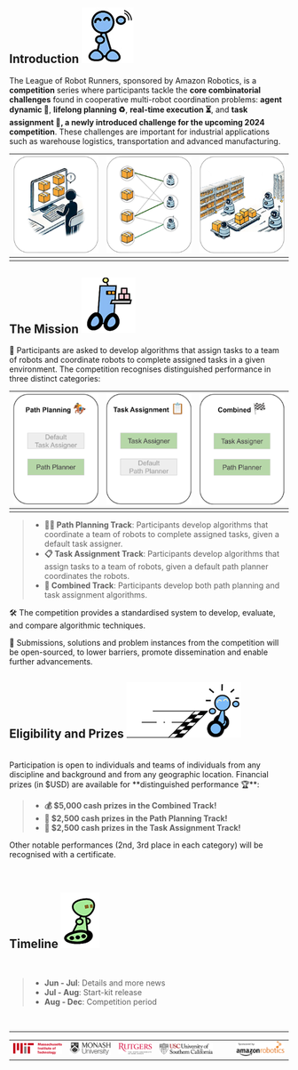 ## Introduction ![r8](./external_page_resource/robots/r8_s.jpg)

The League of Robot Runners, sponsored by Amazon Robotics, is a **competition** series where participants tackle the **core combinatorial challenges** found in cooperative multi-robot coordination problems: **agent dynamic 🤖**, **lifelong planning ♻️**, **real-time execution ⏳**, and **task assignment 🎯, a newly introduced challenge for the upcoming 2024 competition**. These challenges are important for industrial applications such as warehouse logistics, transportation and advanced manufacturing. 

| ![demo](./external_page_resource/images/task_and_robots_1.png) | ![demo](./external_page_resource/images/task_and_robots_2.png)   | ![demo](./external_page_resource/images/task_and_robots_3.png)  |
|---|---|---|
|   |   |   |


## The Mission ![r1](./external_page_resource/robots/r1_s.png)
<!-- What we ask you to do, what you get if you do well, what are the important dates -->

🚀 Participants are asked to develop algorithms that assign tasks to a team of robots and coordinate robots to complete assigned tasks in a given environment. The competition recognises distinguished performance in three distinct categories:

| ![demo](./external_page_resource/images/tracks_1.png) | ![demo](./external_page_resource/images/tracks_2.png)   | ![demo](./external_page_resource/images/tracks_3.png)  |
|---|---|---|
|   |   |   |

> - **🏇🏼 Path Planning Track**: Participants develop algorithms that coordinate a team of robots to complete assigned tasks, given a default task assigner.
> - **📋 Task Assignment Track**: Participants develop algorithms that assign tasks to a team of robots, given a default path planner coordinates the robots.
> - **🏁 Combined Track**: Participants develop both path planning and task assignment algorithms.


🛠️ The competition provides a standardised system to develop, evaluate, and compare algorithmic techniques. 

📂 Submissions, solutions and problem instances from the competition will be open-sourced, to lower barriers, promote dissemination and enable further advancements.

## Eligibility and Prizes ![r2](./external_page_resource/robots/robot_racewinner_s.png)
<br/>
Participation is open to individuals and teams of individuals from any discipline and background and from any geographic location. Financial prizes (in $USD) are available for **distinguished performance 🏆**:

> - **💰 $5,000 cash prizes in the Combined Track!**
> - **💸 $2,500 cash prizes in the Path Planning Track!**
> - **💸 $2,500 cash prizes in the Task Assignment Track!**

Other notable performances (2nd, 3rd place in each category) will be recognised with a certificate.

<br/>

## Timeline ![r7](./external_page_resource/robots/r5_s.png)
<br/>

> - **Jun - Jul**: Details and more news
> - **Jul - Aug**: Start-kit release
> - **Aug - Dec**: Competition period

<br/>

---

|     |     |     |     |     |     |     |
|:---:|:---:|:---:|:---:|:---:|:---:|:---:|
|![](./external_page_resource/logos/mit_logo.png) | ![](./external_page_resource/logos/monash_logo.png) | ![](./external_page_resource/logos/rutgers_logo.png) | ![](./external_page_resource/logos/usc_logo.png) |  |   | ![](./external_page_resource/logos/amazon_robotics_logo.png)|
